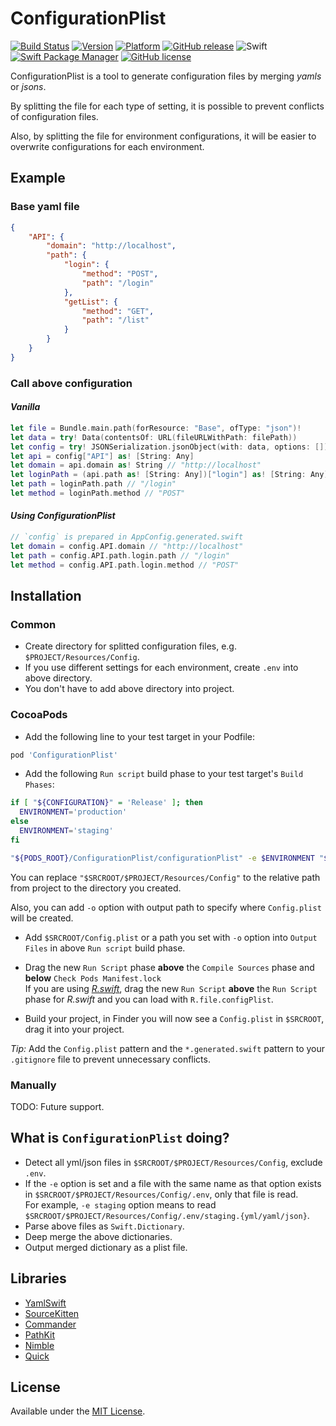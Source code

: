 # ConfigurationPlist
[![Build Status](https://travis-ci.org/417-72KI/ConfigurationPlist.svg?branch=master)](https://travis-ci.org/417-72KI/ConfigurationPlist)
[![Version](http://img.shields.io/cocoapods/v/ConfigurationPlist.svg?style=flat)](http://cocoadocs.org/pods/ConfigurationPlist)
[![Platform](http://img.shields.io/cocoapods/p/ConfigurationPlist.svg?style=flat)](http://cocoadocs.org/pods/ConfigurationPlist)
[![GitHub release](https://img.shields.io/github/release/417-72KI/ConfigurationPlist/all.svg)](https://github.com/417-72KI/ConfigurationPlist/releases)
![Swift](https://img.shields.io/badge/Swift-4.2.svg)
[![Swift Package Manager](https://img.shields.io/badge/Swift%20Package%20Manager-4.2.0-brightgreen.svg)](https://github.com/apple/swift-package-manager)
[![GitHub license](https://img.shields.io/badge/license-MIT-lightgrey.svg)](https://raw.githubusercontent.com/417-72KI/ConfigurationPlist/master/LICENSE.md)

ConfigurationPlist is a tool to generate configuration files by merging _yamls_ or _jsons_.

By splitting the file for each type of setting, it is possible to prevent conflicts of configuration files.

Also, by splitting the file for environment configurations, it will be easier to overwrite configurations for each environment.

## Example
### Base yaml file
```json
{
    "API": {
        "domain": "http://localhost",
        "path": {
            "login": {
                "method": "POST",
                "path": "/login"
            },
            "getList": {
                "method": "GET",
                "path": "/list"
            }
        }
    }
}
```

### Call above configuration
#### _Vanilla_
```Swift
let file = Bundle.main.path(forResource: "Base", ofType: "json")!
let data = try! Data(contentsOf: URL(fileURLWithPath: filePath))
let config = try! JSONSerialization.jsonObject(with: data, options: []) as! [String: Any]
let api = config["API"] as! [String: Any]
let domain = api.domain as! String // "http://localhost"
let loginPath = (api.path as! [String: Any])["login"] as! [String: Any]
let path = loginPath.path // "/login"
let method = loginPath.method // "POST"
```
#### _Using ConfigurationPlist_
```Swift
// `config` is prepared in AppConfig.generated.swift
let domain = config.API.domain // "http://localhost"
let path = config.API.path.login.path // "/login"
let method = config.API.path.login.method // "POST"
```

## Installation
### Common
- Create directory for splitted configuration files, e.g. `$PROJECT/Resources/Config`.
- If you use different settings for each environment, create `.env` into above directory.
- You don't have to add above directory into project.

### CocoaPods
- Add the following line to your test target in your Podfile:

```Ruby
pod 'ConfigurationPlist'
```

- Add the following `Run script` build phase to your test target's `Build Phases`:

```Bash
if [ "${CONFIGURATION}" = 'Release' ]; then
  ENVIRONMENT='production'
else
  ENVIRONMENT='staging'
fi

"${PODS_ROOT}/ConfigurationPlist/configurationPlist" -e $ENVIRONMENT "$SRCROOT/$PROJECT/Resources/Config"
```

You can replace `"$SRCROOT/$PROJECT/Resources/Config"` to the relative path from project to the directory you created.

Also, you can add `-o` option with output path to specify where `Config.plist` will be created.

- Add `$SRCROOT/Config.plist` or a path you set with `-o` option into `Output Files` in above `Run script` build phase.

- Drag the new `Run Script` phase **above** the `Compile Sources` phase and **below** `Check Pods Manifest.lock`  
  If you are using [_R.swift_](https://github.com/mac-cain13/R.swift), drag the new `Run Script` **above** the `Run Script` phase for _R.swift_ and you can load with `R.file.configPlist`.
- Build your project, in Finder you will now see a `Config.plist` in `$SRCROOT`, drag it into your project.

_Tip:_ Add the `Config.plist` pattern and the `*.generated.swift` pattern to your `.gitignore` file to prevent unnecessary conflicts.

### Manually
TODO: Future support.

## What is `ConfigurationPlist` doing?
- Detect all yml/json files in `$SRCROOT/$PROJECT/Resources/Config`, exclude `.env`.
- If the `-e` option is set and a file with the same name as that option exists in `$SRCROOT/$PROJECT/Resources/Config/.env`, only that file is read.  
  For example, `-e staging` option means to read `$SRCROOT/$PROJECT/Resources/Config/.env/staging.{yml/yaml/json}`.
- Parse above files as `Swift.Dictionary`.
- Deep merge the above dictionaries.
- Output merged dictionary as a plist file.

## Libraries
* [YamlSwift](https://github.com/behrang/YamlSwift.git)
* [SourceKitten](https://github.com/jpsim/SourceKitten)
* [Commander](https://github.com/kylef/Commander)
* [PathKit](https://github.com/kylef/PathKit)
* [Nimble](https://github.com/Quick/Nimble.git)
* [Quick](https://github.com/Quick/Quick.git)

## License
Available under the [MIT License](LICENSE).